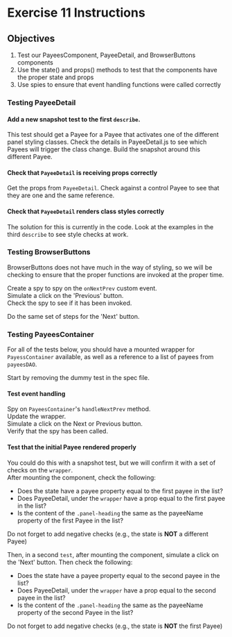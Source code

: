 # Exercise 11 Instructions
## Objectives
1) Test our PayeesComponent, PayeeDetail, and BrowserButtons components
2) Use the state() and props() methods to test that the components have the proper state and props
3) Use spies to ensure that event handling functions were called correctly

### Testing PayeeDetail
#### Add a new snapshot test to the first `describe`. 
This test should get a Payee for a Payee that activates one of the different
panel styling classes. Check the details in PayeeDetail.js to see which
Payees will trigger the class change. Build the snapshot around this different
Payee.

#### Check that `PayeeDetail` is receiving props correctly
Get the props from `PayeeDetail`. Check against a control Payee to see 
that they are one and the same reference.

#### Check that `PayeeDetail` renders class styles correctly
The solution for this is currently in the code. Look at the examples in
the third `describe` to see style checks at work. 

### Testing BrowserButtons
BrowserButtons does not have much in the way of styling, so we will be checking
to ensure that the proper functions are invoked at the proper time. 

Create a spy to spy on the `onNextPrev` custom event.  
Simulate a click on the 'Previous' button.  
Check the spy to see if it has been invoked.

Do the same set of steps for the 'Next' button. 

### Testing PayeesContainer
For all of the tests below, you should have a mounted wrapper for `PayessContainer`
available, as well as a reference to a list of payees from `payeesDAO`.

Start by removing the dummy test in the spec file.

#### Test event handling
Spy on `PayeesContainer`'s `handleNextPrev` method.  
Update the wrapper.  
Simulate a click on the Next or Previous button.  
Verify that the spy has been called. 

#### Test that the initial Payee rendered properly
You could do this with a snapshot test, but we will confirm it with a set of checks
on the `wrapper`.  
After mounting the component, check the following:
* Does the state have a payee property equal to the first payee in the list?
* Does PayeeDetail, under the `wrapper` have a prop equal to the first payee in the list?
* Is the content of the `.panel-heading` the same as the payeeName property
  of the first Payee in the list?

Do not forget to add negative checks (e.g., the state is **NOT** a different Payee)

Then, in a second `test`, after mounting the component, simulate a click on the
 'Next' button. Then check the following:
* Does the state have a payee property equal to the second payee in the list?
* Does PayeeDetail, under the `wrapper` have a prop equal to the second payee in the list?
* Is the content of the `.panel-heading` the same as the payeeName property
  of the second Payee in the list?

Do not forget to add negative checks (e.g., the state is **NOT** the first Payee)
 